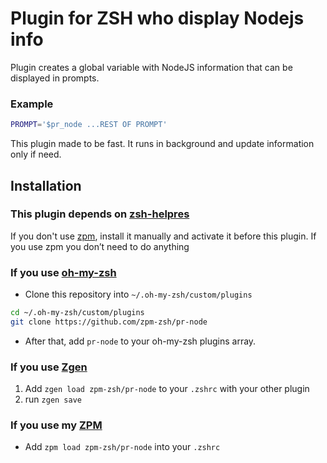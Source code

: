 # Plugin for ZSH who display Nodejs info

Plugin creates a global variable with NodeJS information that can be displayed in prompts.

### Example

```sh
PROMPT='$pr_node ...REST OF PROMPT'
```

This plugin made to be fast. It runs in background and update information only if need.

## Installation

### This plugin depends on [zsh-helpres](https://github.com/zpm-zsh/helpers)

If you don't use [zpm](https://github.com/zpm-zsh/zpm), install it manually and activate it before this plugin. 
If you use zpm you don’t need to do anything

### If you use [oh-my-zsh](https://github.com/robbyrussell/oh-my-zsh)

* Clone this repository into `~/.oh-my-zsh/custom/plugins`
```sh
cd ~/.oh-my-zsh/custom/plugins
git clone https://github.com/zpm-zsh/pr-node
```
* After that, add `pr-node` to your oh-my-zsh plugins array.

### If you use [Zgen](https://github.com/tarjoilija/zgen)

1. Add `zgen load zpm-zsh/pr-node` to your `.zshrc` with your other plugin
2. run `zgen save`

### If you use my [ZPM](https://github.com/zpm-zsh/zpm)

* Add `zpm load zpm-zsh/pr-node` into your `.zshrc`
